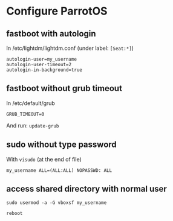 # Configure ParrotOS

## fastboot with autologin

In /etc/lightdm/lightdm.conf (under label: `[Seat:*]`)
```
autologin-user=my_username                                                   
autologin-user-timeout=2                                                 
autologin-in-background=true
```

## fastboot without grub timeout

In /etc/default/grub
```
GRUB_TIMEOUT=0
```
And run: `update-grub`

## sudo without type password

With `visudo` (at the end of file)
```
my_username ALL=(ALL:ALL) NOPASSWD: ALL
```

## access shared directory with normal user

`sudo usermod -a -G vboxsf my_username`

`reboot`

